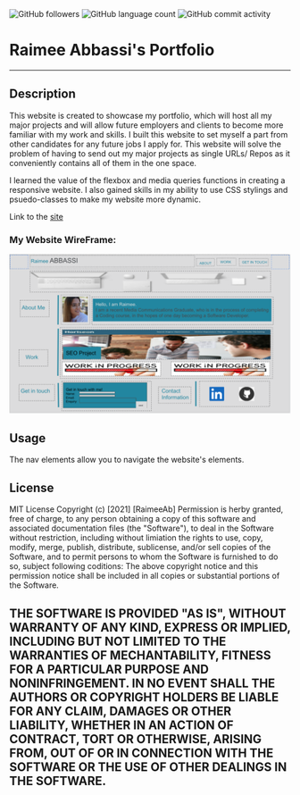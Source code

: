 <img alt="GitHub followers" src="https://img.shields.io/github/followers/Raimeeab?style=social">
<img alt="GitHub language count" src="https://img.shields.io/github/languages/count/Raimeeab/my-porfolio?style=social">
<img alt="GitHub commit activity" src="https://img.shields.io/github/commit-activity/w/Raimeeab/my-porfolio?style=social">

# Raimee Abbassi's Portfolio
---
## Description
This website is created to showcase my portfolio, which will host all my major projects and will allow future employers and clients to become more familiar with my work and skills. I built this website to set myself a part from other candidates for any future jobs I apply for. This website will solve the problem of having to send out my major projects as single URLs/ Repos as it conveniently contains all of them in the one space.

I learned the value of the flexbox and media queries functions in creating a responsive website. I also gained skills in my ability to use CSS stylings and psuedo-classes to make my website more dynamic. 

Link to the [site](https://raimeeab.github.io/my-porfolio/)

### My Website WireFrame: 
![Wireframe](assets/images/website-wireframe.jpg)

## Usage
The nav elements allow you to navigate the website's elements. 

## License
MIT License
Copyright (c) [2021] [RaimeeAb]
Permission is herby granted, free of charge, to any person obtaining a copy of this software and associated documentation files (the "Software"), to deal in the Software without restriction, including without limiation the rights to use, copy, modify, merge, publish, distribute, sublicense, and/or sell copies of the Software, and to permit persons to whom the Software is furnished to do so, subject following coditions: 
The above copyright notice and this permission notice shall be included in all copies or substantial portions of the Software. 

THE SOFTWARE IS PROVIDED "AS IS", WITHOUT WARRANTY OF ANY KIND, EXPRESS OR IMPLIED, INCLUDING BUT NOT LIMITED TO THE WARRANTIES OF MECHANTABILITY, FITNESS FOR A PARTICULAR PURPOSE AND NONINFRINGEMENT. IN NO EVENT SHALL THE AUTHORS OR COPYRIGHT HOLDERS BE LIABLE FOR ANY CLAIM, DAMAGES OR OTHER LIABILITY, WHETHER IN AN ACTION OF CONTRACT, TORT OR OTHERWISE, ARISING FROM, OUT OF OR IN CONNECTION WITH THE SOFTWARE OR THE USE OF OTHER DEALINGS IN THE SOFTWARE.  
---
